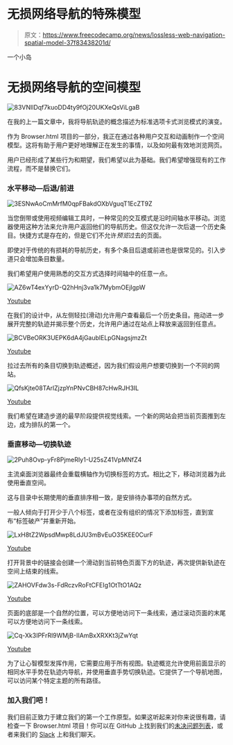 # 无损网络导航的特殊模型

> 原文：<https://www.freecodecamp.org/news/lossless-web-navigation-spatial-model-37f83438201d/>

一个小岛

# 无损网络导航的空间模型

![83VNIlDqf7kuoDD4ty9fOj20UKXeQsViLgaB](img/0c63bbf100c67c5f57244014d062565b.png)

在我的上一篇文章中，我将导航轨迹的概念描述为标准选项卡式浏览模式的演变。

作为 Browser.html 项目的一部分，我正在通过各种用户交互和动画制作一个空间模型。这将有助于用户更好地理解正在发生的事情，以及如何最有效地浏览网页。

用户已经形成了某些行为和期望，我们希望以此为基础。我们希望增强现有的工作流程，而不是替换它们。

### 水平移动—后退/前进

![3ESNwAoCmMrfM0qpFBakdOXbVguqT1EcZT9Z](img/19725a73b6c70b9ef861c84fb4db807b.png)

当您倒带或使用视频编辑工具时，一种常见的交互模式是沿时间轴水平移动。浏览器使用这种方法来允许用户返回他们的导航历史。但这仅允许一次后退一个历史条目。快捷方式是存在的，但是它们不允许*预览*过去的页面。

即使对于传统的有损耗的导航历史，有多个条目后退或前进也是很常见的。引入步道只会增加条目数量。

我们希望用户使用熟悉的交互方式选择时间轴中的任意一点。

![AZ6wT4exYyrD-Q2hHnj3va1k7MybmOEjIgpW](img/14fe73fb9aa4b312695188f996684c24.png)

[Youtube](https://youtu.be/reMbtUWeias)

在我们的设计中，从左侧轻拉(滑动)允许用户查看最后一个历史条目。拖动进一步展开完整的轨迹并揭示整个历史，允许用户通过在站点上释放来返回到任意点。

![BCVBeORK3UEPK6dA4jGaublELpGNagsjmzZt](img/7ce816dc382d29b6bc06e548fe120aea.png)

[Youtube](https://youtu.be/6e0cGYHJoDQ)

拉过去所有的条目切换到轨迹概述，因为我们假设用户想要切换到一个不同的网站。

![QfsKjte08TArlZjzpYnPNvCBH87cHwRJH3IL](img/9ddacefba9be9554cc9016e08de4933c.png)

[Youtube](https://youtu.be/uVRWfjceDDg)

我们希望在建造步道的最早阶段提供视觉线索。一个新的网站会把当前页面推到左边，成为排队的第一个。

### 垂直移动—切换轨迹

![2Puh8Ovp-yFr8PjmeRIy1-U25sZ41VpMNfZ4](img/5c046a4cefed8ceac09923c717a23794.png)

主流桌面浏览器最终会重载横轴作为切换标签的方式。相比之下，移动浏览器为此使用垂直空间。

这与目录中长期使用的垂直排序相一致，是安排待办事项的自然方式。

一般人倾向于打开少于八个标签，或者在没有组织的情况下添加标签，直到宣布“标签破产”并重新开始。

![LxH8tZ2WpsdMwp8LdJU3mBvEuO35KEE0CurF](img/fd7be952d039bb056b5f1dcf62aa3833.png)

[Youtube](https://youtu.be/QH1sOQXvH-k)

打开背景中的链接会创建一个滑动到当前特色页面下方的轨迹，再次提供新轨迹在空间上结束的线索。

![ZAHOVFdw3s-FdRczvRoFtCFEIg1OtTtO1AQz](img/d045fd5c6dc4f97caee3e15e57e198ed.png)

[Youtube](https://youtu.be/3NxlriMTNnY)

页面的底部是一个自然的位置，可以方便地访问下一条线索，通过滚动页面的末尾可以方便地访问下一条线索。

![Cq-Xk3IPFrRl9WMjB-IIAmBxXRXKt3jZwYqt](img/2af4d464de6e0b6ce435f042078cf6e5.png)

[Youtube](https://youtu.be/AWpbnV41zUE)

为了让心智模型发挥作用，它需要应用于所有视图。轨迹概览允许使用前面显示的相同水平手势在轨迹内导航，并使用垂直手势切换轨迹。它提供了一个导航地图，可以访问某个特定主题的所有路径。

### 加入我们吧！

我们目前正致力于建立我们的第一个工作原型。如果这听起来对你来说很有趣，请检查一下 Browser.html 项目！你可以在 GitHub 上找到我们的[未决问题列表](https://github.com/browserhtml/browserhtml/issues)，或者来我们的 [Slack](https://browserhtml-slackin.herokuapp.com/) 上和我们聊天。